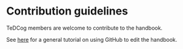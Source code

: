 # Contribution guidelines

TeDCog members are welcome to contribute to the handbook. 

See [here](https://very-good-science.github.io/our-handbook/guide/how-to-use/how-to-use-overview.html) for a general tutorial on using GitHub to edit the handbook.
